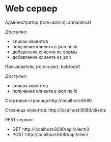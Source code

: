 # Web сервер

Администратор (role=admin): anna/anna1

*Доступно*:
* список клиентов
* получение клиента в json по id
* добавление клиента из формы
* добавление клиента из json

Пользователь (role=user): bob/bob1

*Доступно*:
* список клиентов
* получение клиента в json по id
  
Стартовая страница:http://localhost:8080

Страница клиентов: http://localhost:8080/clients

REST сервис:
* GET http://localhost:8080/api/client/0
* POST http://localhost:8080/api/client